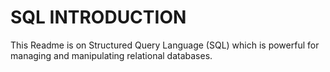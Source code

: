 # 	SQL INTRODUCTION

This Readme is on Structured Query Language (SQL) which is powerful for managing and manipulating relational databases.

